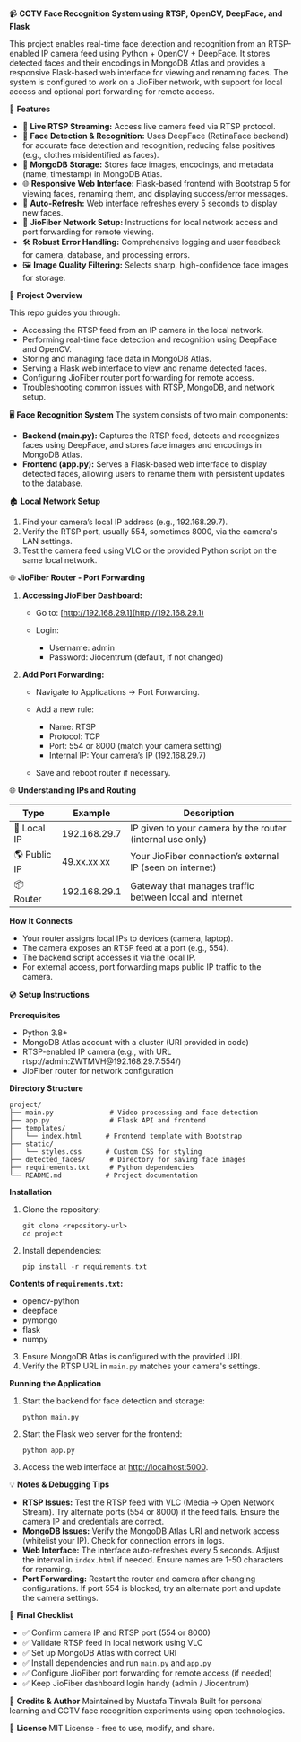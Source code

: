 📹 **CCTV Face Recognition System using RTSP, OpenCV, DeepFace, and Flask**

This project enables real-time face detection and recognition from an RTSP-enabled IP camera feed using Python + OpenCV + DeepFace. It stores detected faces and their encodings in MongoDB Atlas and provides a responsive Flask-based web interface for viewing and renaming faces. The system is configured to work on a JioFiber network, with support for local access and optional port forwarding for remote access.

🔧 **Features**

* 📡 **Live RTSP Streaming:** Access live camera feed via RTSP protocol.
* 🧠 **Face Detection & Recognition:** Uses DeepFace (RetinaFace backend) for accurate face detection and recognition, reducing false positives (e.g., clothes misidentified as faces).
* 💾 **MongoDB Storage:** Stores face images, encodings, and metadata (name, timestamp) in MongoDB Atlas.
* 🌐 **Responsive Web Interface:** Flask-based frontend with Bootstrap 5 for viewing faces, renaming them, and displaying success/error messages.
* 🔄 **Auto-Refresh:** Web interface refreshes every 5 seconds to display new faces.
* 📶 **JioFiber Network Setup:** Instructions for local network access and port forwarding for remote viewing.
* 🛠️ **Robust Error Handling:** Comprehensive logging and user feedback for camera, database, and processing errors.
* 🖼️ **Image Quality Filtering:** Selects sharp, high-confidence face images for storage.

🧠 **Project Overview**

This repo guides you through:

* Accessing the RTSP feed from an IP camera in the local network.
* Performing real-time face detection and recognition using DeepFace and OpenCV.
* Storing and managing face data in MongoDB Atlas.
* Serving a Flask web interface to view and rename detected faces.
* Configuring JioFiber router port forwarding for remote access.
* Troubleshooting common issues with RTSP, MongoDB, and network setup.

🖥️ **Face Recognition System**
The system consists of two main components:

* **Backend (main.py):** Captures the RTSP feed, detects and recognizes faces using DeepFace, and stores face images and encodings in MongoDB Atlas.
* **Frontend (app.py):** Serves a Flask-based web interface to display detected faces, allowing users to rename them with persistent updates to the database.

🏠 **Local Network Setup**

1. Find your camera’s local IP address (e.g., 192.168.29.7).
2. Verify the RTSP port, usually 554, sometimes 8000, via the camera's LAN settings.
3. Test the camera feed using VLC or the provided Python script on the same local network.

🌐 **JioFiber Router - Port Forwarding**

1. **Accessing JioFiber Dashboard:**

   * Go to: [http://192.168.29.1](http://192.168.29.1)
   * Login:

     * Username: admin
     * Password: Jiocentrum (default, if not changed)
2. **Add Port Forwarding:**

   * Navigate to Applications → Port Forwarding.
   * Add a new rule:

     * Name: RTSP
     * Protocol: TCP
     * Port: 554 or 8000 (match your camera setting)
     * Internal IP: Your camera’s IP (192.168.29.7)
   * Save and reboot router if necessary.

🌐 **Understanding IPs and Routing**

| Type         | Example      | Description                                               |
| ------------ | ------------ | --------------------------------------------------------- |
| 📍 Local IP  | 192.168.29.7 | IP given to your camera by the router (internal use only) |
| 🌎 Public IP | 49.xx.xx.xx  | Your JioFiber connection’s external IP (seen on internet) |
| 📦 Router    | 192.168.29.1 | Gateway that manages traffic between local and internet   |

**How It Connects**

* Your router assigns local IPs to devices (camera, laptop).
* The camera exposes an RTSP feed at a port (e.g., 554).
* The backend script accesses it via the local IP.
* For external access, port forwarding maps public IP traffic to the camera.

💿 **Setup Instructions**

**Prerequisites**

* Python 3.8+
* MongoDB Atlas account with a cluster (URI provided in code)
* RTSP-enabled IP camera (e.g., with URL rtsp\://admin\:ZWTMVH\@192.168.29.7:554/)
* JioFiber router for network configuration

**Directory Structure**

```
project/
├── main.py              # Video processing and face detection
├── app.py               # Flask API and frontend
├── templates/
│   └── index.html      # Frontend template with Bootstrap
├── static/
│   └── styles.css      # Custom CSS for styling
├── detected_faces/      # Directory for saving face images
├── requirements.txt     # Python dependencies
└── README.md           # Project documentation
```

**Installation**

1. Clone the repository:

   ```
   git clone <repository-url>
   cd project
   ```
2. Install dependencies:

   ```
   pip install -r requirements.txt
   ```

**Contents of `requirements.txt`:**

* opencv-python
* deepface
* pymongo
* flask
* numpy

3. Ensure MongoDB Atlas is configured with the provided URI.
4. Verify the RTSP URL in `main.py` matches your camera's settings.

**Running the Application**

1. Start the backend for face detection and storage:

   ```
   python main.py
   ```
2. Start the Flask web server for the frontend:

   ```
   python app.py
   ```
3. Access the web interface at [http://localhost:5000](http://localhost:5000).

💡 **Notes & Debugging Tips**

* **RTSP Issues:** Test the RTSP feed with VLC (Media → Open Network Stream). Try alternate ports (554 or 8000) if the feed fails. Ensure the camera IP and credentials are correct.
* **MongoDB Issues:** Verify the MongoDB Atlas URI and network access (whitelist your IP). Check for connection errors in logs.
* **Web Interface:** The interface auto-refreshes every 5 seconds. Adjust the interval in `index.html` if needed. Ensure names are 1-50 characters for renaming.
* **Port Forwarding:** Restart the router and camera after changing configurations. If port 554 is blocked, try an alternate port and update the camera settings.

📌 **Final Checklist**

* ✅ Confirm camera IP and RTSP port (554 or 8000)
* ✅ Validate RTSP feed in local network using VLC
* ✅ Set up MongoDB Atlas with correct URI
* ✅ Install dependencies and run `main.py` and `app.py`
* ✅ Configure JioFiber port forwarding for remote access (if needed)
* ✅ Keep JioFiber dashboard login handy (admin / Jiocentrum)

🧾 **Credits & Author**
Maintained by Mustafa Tinwala
Built for personal learning and CCTV face recognition experiments using open technologies.

📎 **License**
MIT License - free to use, modify, and share.